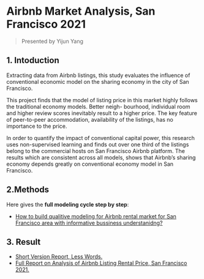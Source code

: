 # Airbnb Market Analysis, San Francisco 2021
> Presented by Yijun Yang

## 1. Intoduction
Extracting data from Airbnb listings, this study evaluates the influence of conventional economic
model on the sharing economy in the city of San Francisco. 

This project finds that the model
of listing price in this market highly follows the traditional economy models. Better neigh-
bourhood, individual room and higher review scores inevitably result to a higher price. The
key feature of peer-to-peer accommodation, availability of the listings, has no importance to
the price. 

In order to quantify the impact of conventional capital power, this research uses
non-supervised learning and finds out over one third of the listings belong to the commercial
hosts on San Francisco Airbnb platform. The results which are consistent across all models,
shows that Airbnb’s sharing economy depends greatly on conventional economy model in
San Francisco.

## 2.Methods
Here gives the **full modeling cycle step by step**:

- [How to build qualitive modeling for Airbnb rental market for San Francisco area with informative bussiness understanidng?](./airbnb_sf_2021.R)

## 3. Result
- [Short Version Report, Less Words.](./short_SF_Airbnb.pdf)
- [Full Report on Analysis of Airbnb Listing Rental Price, San Francisco 2021.](./SF_Airbnb.pdf)
